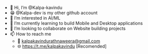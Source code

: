 - 👋 Hi, I’m @Kalpa-kavindu
- 😁 @Kalpa-dev is my other github account
- 👀 I’m interested in AI/ML
- 🌱 I’m currently learning to build Mobile and Desktop applications
- 💞️ I’m looking to collaborate on Website building projects
- 📫 How to reach me
  - 📧 kalpakavindurathnaweera@gmail.com
  - 🌐 https://t.me/kalpakavindu [Recomended]

<!---
Kalpa-kavindu/Kalpa-kavindu is a ✨ special ✨ repository because its `README.md` (this file) appears on your GitHub profile.
You can click the Preview link to take a look at your changes.
--->
